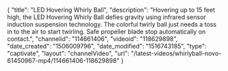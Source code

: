 {
    "title": "LED Hovering Whirly Ball",
    "description": "Hovering up to 15 feet high, the LED Hovering Whirly Ball defies gravity using infrared sensor induction suspension technology. The colorful twirly ball just needs a toss in to the air to start twirling. Safe propeller blade stop automatically on contact.",
    "channelid": "114661406",
    "videoid": "118629898",
    "date_created": "1506009796",
    "date_modified": "1516743185",
    "type": "captivate",
    "layout": "channelVideo",
    "url": "\/latest-videos\/whirlyball-novo-61450967-mp4\/114661406-118629898"
}